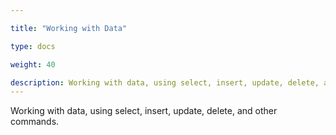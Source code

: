 ```yaml
---

title: "Working with Data"

type: docs

weight: 40

description: Working with data, using select, insert, update, delete, and other commands. 
---
```



Working with data, using select, insert, update, delete, and other commands.